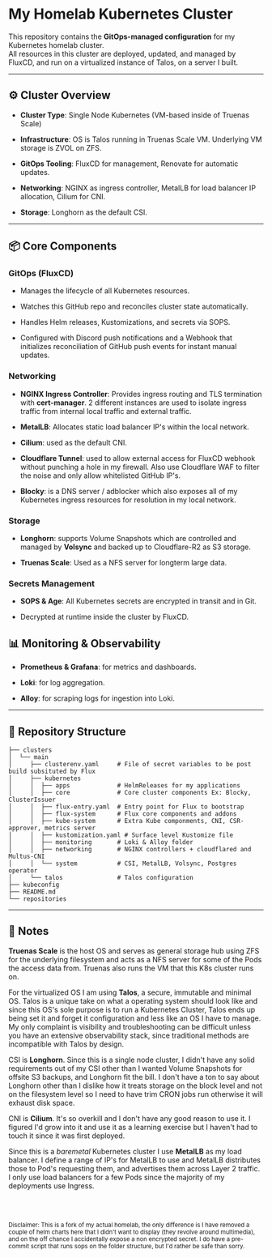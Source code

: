 # My Homelab Kubernetes Cluster

This repository contains the **GitOps-managed configuration** for my Kubernetes homelab cluster.  
All resources in this cluster are deployed, updated, and managed by FluxCD, and run on a virtualized instance of Talos, on a server I built.

---

## ⚙️ Cluster Overview

- **Cluster Type**: Single Node Kubernetes (VM-based inside of Truenas Scale)

- **Infrastructure**: OS is Talos running in Truenas Scale VM. Underlying VM storage is ZVOL on ZFS. 

- **GitOps Tooling**: FluxCD for management, Renovate for automatic updates.

- **Networking**: NGINX as ingress controller, MetalLB for load balancer IP allocation, Cilium for CNI.

- **Storage**: Longhorn as the default CSI.


---

## 📦 Core Components

### GitOps (FluxCD)

- Manages the lifecycle of all Kubernetes resources.

- Watches this GitHub repo and reconciles cluster state automatically.

- Handles Helm releases, Kustomizations, and secrets via SOPS.

- Configured with Discord push notifications and a Webhook that initializes reconciliation of GitHub push events for instant manual updates.


### Networking

- **NGINX Ingress Controller**: Provides ingress routing and TLS termination with **cert-manager**. 2 different instances are used to isolate ingress traffic from internal local traffic and external traffic.

- **MetalLB**: Allocates static load balancer IP's within the local network.

- **Cilium**: used as the default CNI.

- **Cloudflare Tunnel**: used to allow external access for FluxCD webhook without punching a hole in my firewall. Also use Cloudflare WAF to filter the noise and only allow whitelisted GitHub IP's.

- **Blocky**: is a DNS server / adblocker which also exposes all of my Kubernetes ingress resources for resolution in my local network. 

### Storage

- **Longhorn**: supports Volume Snapshots which are controlled and managed by **Volsync** and backed up to Cloudflare-R2 as S3 storage. 

- **Truenas Scale**: Used as a NFS server for longterm large data.


### Secrets Management

- **SOPS & Age**: All Kubernetes secrets are encrypted in transit and in Git.

- Decrypted at runtime inside the cluster by FluxCD.

## 📊 Monitoring & Observability 

- **Prometheus & Grafana**: for metrics and dashboards.

- **Loki**: for log aggregation.

- **Alloy**: for scraping logs for ingestion into Loki.

---

## 📁 Repository Structure
```
├── clusters
│  └── main
│     ├── clusterenv.yaml     # File of secret variables to be post build subsituted by Flux
│     ├── kubernetes
│     │  ├── apps             # HelmReleases for my applications
│     │  ├── core             # Core cluster components Ex: Blocky, ClusterIssuer
│     │  ├── flux-entry.yaml  # Entry point for Flux to bootstrap
│     │  ├── flux-system      # Flux core components and addons
│     │  ├── kube-system      # Extra Kube componments, CNI, CSR-approver, metrics server
│     │  ├── kustomization.yaml # Surface level Kustomize file
│     │  ├── monitoring       # Loki & Alloy folder
│     │  ├── networking       # NGINX controllers + cloudflared and Multus-CNI
│     │  └── system           # CSI, MetalLB, Volsync, Postgres operator
│     └── talos               # Talos configuration
├── kubeconfig
├── README.md
└── repositories
```
---


## 📝 Notes


**Truenas Scale** is the host OS and serves as general storage hub using ZFS for the underlying filesystem and acts as a NFS server for some of the Pods the access data from. Truenas also runs the VM that this K8s cluster runs on.

For the virtualized OS I am using **Talos**, a secure, immutable and minimal OS. Talos is a unique take on what a operating system should look like and since this OS's sole purpose is to run a Kubernetes Cluster, Talos ends up being set it and forget it configuration and less like an OS I have to manage. My only complaint is visibility and troubleshooting can be difficult unless you have an extensive observability stack, since traditional methods are incompatible with Talos by design. 

CSI is **Longhorn**. Since this is a single node cluster, I didn't have any solid requirements out of my CSI other than I wanted Volume Snapshots for offsite S3 backups, and Longhorn fit the bill. I don't have a ton to say about Longhorn other than I dislike how it treats storage on the block level and not on the filesystem level so I need to have trim CRON jobs run otherwise it will exhaust disk space. 

CNI is **Cilium**. It's so overkill and I don't have any good reason to use it. I figured I'd grow into it and use it as a learning exercise but I haven't had to touch it since it was first deployed.

Since this is a *baremetal* Kubernetes cluster I use **MetalLB** as my load balancer. I define a range of IP's for MetalLB to use and MetalLB distributes those to Pod's requesting them, and advertises them across Layer 2 traffic. I only use load balancers for a few Pods since the majority of my deployments use Ingress.

<br>
<br>

<small>Disclaimer: This is a fork of my actual homelab, the only difference is I have removed a couple of helm charts here that I didn't want to display (they revolve around multimedia), and on the off chance I accidentally expose a non encrypted secret. I do have a pre-commit script that runs sops on the folder structure, but I'd rather be safe than sorry.</small>